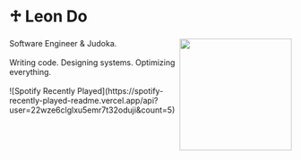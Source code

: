 <h1 align="left">♱ Leon Do</h1>

###

<img align="right" height="200" src="https://media.discordapp.net/attachments/1272821097955328053/1336578687927320586/image.png?ex=67a45167&is=67a2ffe7&hm=551557ca69f221acbe108043c0f4600f3f72d5bb5309dfebecfbb2df9c07c466&=&format=webp&quality=lossless&width=572&height=572"  />

###

<p align="left">Software Engineer & Judoka. <br><br>Writing code. Designing systems. Optimizing everything.<br><br>![Spotify Recently Played](https://spotify-recently-played-readme.vercel.app/api?user=22wze6clglxu5emr7t32oduji&count=5)</p>

###
